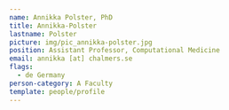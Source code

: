 ```yaml
---
name: Annikka Polster, PhD
title: Annikka-Polster
lastname: Polster
picture: img/pic_annikka-polster.jpg
position: Assistant Professor, Computational Medicine
email: annikka [at] chalmers.se
flags:
  - de Germany
person-category: A Faculty
template: people/profile
---
```

